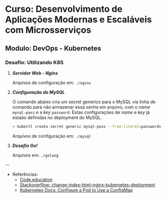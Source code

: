 # Curso: Desenvolvimento de Aplicações Modernas e Escaláveis com Microsserviços

## Modulo: DevOps - Kubernetes

### Desafio: Utilizando K8S

1. ***Servidor Web - Nginx***

    Arquivos de configuração em: `./nginx`


2. ***Configuração do MySQL***

    O comando abaixo cria um secret generico para o MySQL via linha de comando para não armazenar essa senha em arquivo, com o *name* `mysql-pass` e a *key* `password`. Estas configurações de *name* e *key* já estaão definidas no deployment do MySQL.
    
    ```bash
    > kubectl create secret generic mysql-pass --from-literal=password='mysql123'
    ```

    Arquivos de configuração em: `./mysql`


3. ***Desafio Go!***

    Arquivos em: `./golang`


--

- Referências:
  * [Code.education](https://code.education/cursos-online/)
  * [Stackoverflow: change-index-html-nginx-kubernetes-deployment](https://stackoverflow.com/questions/49904784/change-index-html-nginx-kubernetes-deployment)
  * [Kubernetes Docs: Configure a Pod to Use a ConfigMap](https://kubernetes.io/docs/tasks/configure-pod-container/configure-pod-configmap/)

